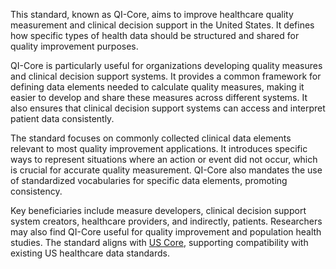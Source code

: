 This standard, known as QI-Core, aims to improve healthcare quality measurement and clinical decision support in the United States. It defines how specific types of health data should be structured and shared for quality improvement purposes.

QI-Core is particularly useful for organizations developing quality measures and clinical decision support systems. It provides a common framework for defining data elements needed to calculate quality measures, making it easier to develop and share these measures across different systems. It also ensures that clinical decision support systems can access and interpret patient data consistently.

The standard focuses on commonly collected clinical data elements relevant to most quality improvement applications. It introduces specific ways to represent situations where an action or event did not occur, which is crucial for accurate quality measurement. QI-Core also mandates the use of standardized vocabularies for specific data elements, promoting consistency.

Key beneficiaries include measure developers, clinical decision support system creators, healthcare providers, and indirectly, patients. Researchers may also find QI-Core useful for quality improvement and population health studies. The standard aligns with [US Core](https://build.fhir.org/ig/HL7/hl7.fhir.us.core), supporting compatibility with existing US healthcare data standards.